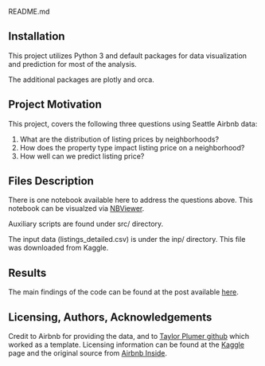 README.md

## Installation

This project utilizes Python 3 and default packages for data visualization and prediction for most of the analysis.

The additional packages are plotly and orca.

## Project Motivation

This project, covers the following three questions using Seattle Airbnb data:

  1. What are the distribution of listing prices by neighborhoods?
  2. How does the property type impact listing price on a neighborhood?
  3. How well can we predict listing price?

## Files Description

There is one notebook available here to address the questions above.
This notebook can be visualzed via [NBViewer](https://nbviewer.jupyter.org/github/oliveirampo/airbnb_seatle/blob/main/run.ipynb).

Auxiliary scripts are found under src/ directory.

The input data (listings_detailed.csv) is under the inp/ directory.
This file was downloaded from Kaggle.

## Results
The main findings of the code can be found at the post available [here](https://pereira-oliveira.medium.com/analyzing-airbnb-dataset-the-seattle-case-c788d8f22985).

## Licensing, Authors, Acknowledgements

Credit to Airbnb for providing the data,
and to [Taylor Plumer github](https://github.com/taylorplumer/seattle-airbnb) which worked as a template.
Licensing information can be found at the [Kaggle](https://www.kaggle.com/airbnb/seattle)
page and the original source from [Airbnb Inside](http://insideairbnb.com/get-the-data.html).


